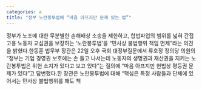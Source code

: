 ```yaml
---
categories: a
title: "정부 노란봉투법에 “마음 아프지만 문제 있는 법”"
---
```

정부가 노조에 대한 무분별한 손해배상 소송을 제한하고, 합법파업의 범위를 넓혀 간접고용 노동자 교섭권을 보장하는 ‘노란봉투법’을 “민사상 불법행위 책임 면제”라는 의견을 밝혔다.한동훈 법무부 장관은 22일 오후 국회 대정부질문에서 류호정 정의당 의원의 “정부는 기업 경영권 보호에는 손 들고 나서는데 노동자의 생명권과 재산권을 지키는 노란봉투법은 위헌 소지가 있다고 보고 있다”는 질의에 “마음 아프지만 헌법상 평등권 문제가 있다”고 답변했다.한 장관은 노란봉투법에 대해 “핵심은 특정 사람들과 단체에 있어서는 민사상 불법행위를 해도 책